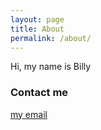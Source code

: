 ```yaml
---
layout: page
title: About
permalink: /about/
---
```


Hi, my name is Billy


### Contact me

[my email](mailto:milhanol068@gmail.com)
